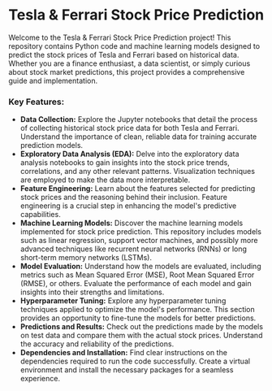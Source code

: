 # Tesla & Ferrari Stock Price Prediction
Welcome to the Tesla & Ferrari Stock Price Prediction project! This repository contains Python code and machine learning models designed to predict the stock prices of Tesla and Ferrari based on historical data. Whether you are a finance enthusiast, a data scientist, or simply curious about stock market predictions, this project provides a comprehensive guide and implementation.

### Key Features:
- **Data Collection:** Explore the Jupyter notebooks that detail the process of collecting historical stock price data for both Tesla and Ferrari. Understand the importance of clean, reliable data for training accurate prediction models.
- **Exploratory Data Analysis (EDA):** Delve into the exploratory data analysis notebooks to gain insights into the stock price trends, correlations, and any other relevant patterns. Visualization techniques are employed to make the data more interpretable.
- **Feature Engineering:** Learn about the features selected for predicting stock prices and the reasoning behind their inclusion. Feature engineering is a crucial step in enhancing the model's predictive capabilities.
- **Machine Learning Models:** Discover the machine learning models implemented for stock price prediction. This repository includes models such as linear regression, support vector machines, and possibly more advanced techniques like recurrent neural networks (RNNs) or long short-term memory networks (LSTMs).
- **Model Evaluation:** Understand how the models are evaluated, including metrics such as Mean Squared Error (MSE), Root Mean Squared Error (RMSE), or others. Evaluate the performance of each model and gain insights into their strengths and limitations.
- **Hyperparameter Tuning:** Explore any hyperparameter tuning techniques applied to optimize the model's performance. This section provides an opportunity to fine-tune the models for better predictions.
- **Predictions and Results:** Check out the predictions made by the models on test data and compare them with the actual stock prices. Understand the accuracy and reliability of the predictions.
- **Dependencies and Installation:** Find clear instructions on the dependencies required to run the code successfully. Create a virtual environment and install the necessary packages for a seamless experience.
